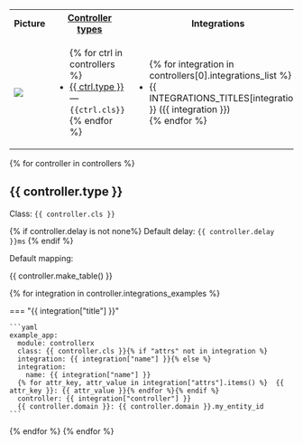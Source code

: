 <table>
    <tr>
      <th>Picture</th>
      <th>
        <a href="#">Controller types</a>
      </th>
      <th>Integrations</th>
    </tr>
    <tr>
      <td style="vertical-align: middle;"><img src="/controllerx/assets/controllers/{{ device }}.jpeg" /></td>
      <td style="vertical-align: middle;">
        <ul>
          {% for ctrl in controllers %}
          <li>
            <a href="#{{ ctrl.type | lower | replace(' ','-') }}">{{ ctrl.type }}</a> — <code>{{ctrl.cls}}</code>
          </li>
          {% endfor %}
        </ul>
      </td>
      <td style="vertical-align: middle;">
        <ul>
          {% for integration in controllers[0].integrations_list %}
          <li>
            {{ INTEGRATIONS_TITLES[integration] }} ({{ integration }})
          </li>
          {% endfor %}
        </ul>
      </td>
    </tr>
  </table>
{% for controller in controllers %}

## {{ controller.type }}

Class: `{{ controller.cls }}`

{% if controller.delay is not none%}
Default delay: `{{ controller.delay }}ms`
{% endif %}

Default mapping:

{{ controller.make_table() }}

{% for integration in controller.integrations_examples %}

=== "{{ integration["title"] }}"

    ```yaml
    example_app:
      module: controllerx
      class: {{ controller.cls }}{% if "attrs" not in integration %}
      integration: {{ integration["name"] }}{% else %}
      integration:
        name: {{ integration["name"] }}
      {% for attr_key, attr_value in integration["attrs"].items() %}  {{ attr_key }}: {{ attr_value }}{% endfor %}{% endif %}
      controller: {{ integration["controller"] }}
      {{ controller.domain }}: {{ controller.domain }}.my_entity_id
    ```

{% endfor %}
{% endfor %}
